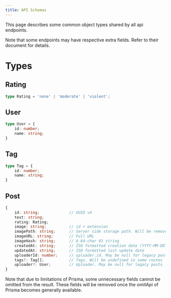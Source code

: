 ```yaml
---
title: API Schemas
---
```


This page describes some common object types shared by all api endpoints.  

Note that some endpoints may have respective extra fields. Refer to their document for details.

# Types

## Rating

```typescript
type Rating = 'none' | 'moderate' | 'violent';
```

## User

```typescript
type User = {
    id: number;
    name: string;
}
```

## Tag

```typescript
type Tag = {
    id: number;
    name: string;
}
```

## Post

```typescript
{
    id: string;             // UUID v4
    text: string;
    rating: Rating;
    image: string;          // id + extension
    imagePath: string;      // Server side storage path. Will be removed
    imageURL: string;       // Full URL
    imageHash: string;      // A 64-char 01 string
    createdAt: string;      // ISO formatted creation date (YYYY-MM-DDThh:mm:ss.mmmZ)
    updatedAt: string;      // ISO formatted last update date
    uploaderId: number;     // uploader.id. May be null for legacy posts
    tags?: Tag[];           // Tags. Will be undefined in some routes
    uploader?: User;        // Uploader. May be null for legacy posts
}
```

Note that due to limitations of Prisma, some unnecessary fields cannot be omitted from the result. These fields will be removed once the omitApi of Prisma becomes generally available.